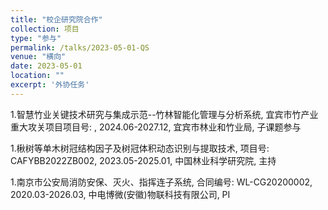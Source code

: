 ```yaml
---
title: "校企研究院合作"
collection: 项目
type: "参与"
permalink: /talks/2023-05-01-QS
venue: "横向"
date: 2023-05-01
location: ""
excerpt: '外协任务'
---
```


1.智慧竹业关键技术研究与集成示范--竹林智能化管理与分析系统, 宜宾市竹产业重大攻关项目项目号: , 2024.06-2027.12, 宜宾市林业和竹业局, 子课题参与

1.楸树等单木树冠结构因子及树冠体积动态识别与提取技术, 项目号: CAFYBB2022ZB002, 2023.05-2025.01, 中国林业科学研究院, 主持

1.南京市公安局消防安保、灭火、指挥连子系统, 合同编号: WL-CG20200002, 2020.03-2026.03, 中电博微(安徽)物联科技有限公司, PI
